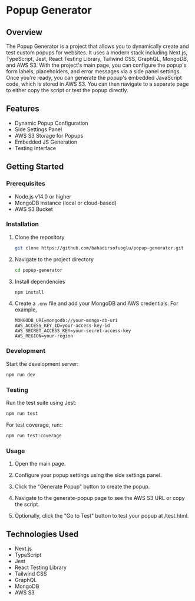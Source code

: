 # Popup Generator

## Overview

The Popup Generator is a project that allows you to dynamically create and test custom popups for websites. It uses a modern stack including Next.js, TypeScript, Jest, React Testing Library, Tailwind CSS, GraphQL, MongoDB, and AWS S3. With the project's main page, you can configure the popup's form labels, placeholders, and error messages via a side panel settings. Once you're ready, you can generate the popup's embedded JavaScript code, which is stored in AWS S3. You can then navigate to a separate page to either copy the script or test the popup directly.

## Features

- Dynamic Popup Configuration
- Side Settings Panel
- AWS S3 Storage for Popups
- Embedded JS Generation
- Testing Interface

## Getting Started

### Prerequisites

- Node.js v14.0 or higher
- MongoDB instance (local or cloud-based)
- AWS S3 Bucket

### Installation

1. Clone the repository
    ```bash
    git clone https://github.com/bahadirsofuoglu/popup-generator.git
    ```
  
2. Navigate to the project directory
    ```bash
    cd popup-generator
    ```

3. Install dependencies
    ```bash
    npm install
    ```

4. Create a `.env` file and add your MongoDB and AWS credentials. For example,
    ```env
    MONGODB_URI=mongodb://your-mongo-db-uri
    AWS_ACCESS_KEY_ID=your-access-key-id
    AWS_SECRET_ACCESS_KEY=your-secret-access-key
    AWS_REGION=your-region
    ```

### Development

Start the development server:

```bash
npm run dev
```

### Testing

Run the test suite using Jest:

```bash
npm run test
```

For test coverage, run::

```bash
npm run test:coverage
```

### Usage

1. Open the main page.
  
2. Configure your popup settings using the side settings panel.

3. Click the "Generate Popup" button to create the popup.

4. Navigate to the generate-popup page to see the AWS S3 URL or copy the script.

5. Optionally, click the "Go to Test" button to test your popup at /test.html.

## Technologies Used

- Next.js
- TypeScript
- Jest
- React Testing Library
- Tailwind CSS
- GraphQL
- MongoDB
- AWS S3



